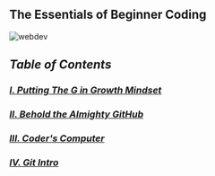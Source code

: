 ## The Essentials of Beginner Coding ##

![webdev](https://encrypted-tbn0.gstatic.com/images?q=tbn:ANd9GcQnA-5lgailBPL6NG0n_1xhvuMNkefVNyYr9w&usqp=CAU)


## *Table of Contents* ##
### _[I. Putting The G in Growth Mindset](https://marco-senpai.github.io/putting-the-g.github.io/)_ ###

### _[II. Behold the Almighty GitHub](https://marco-senpai.github.io/the-almighty.github.io/)_ ###

### _[III. Coder's Computer](https://marco-senpai.github.io/coders-computer.github.io/)_ ###

### _[IV. Git Intro](https://marco-senpai.github.io/git-intro.github.io/)_ ###
